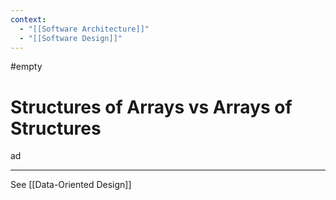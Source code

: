 ```yaml
---
context:
  - "[[Software Architecture]]"
  - "[[Software Design]]"
---
```


#empty

# Structures of Arrays vs Arrays of Structures

ad

---

See [[Data-Oriented Design]]
